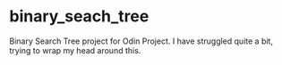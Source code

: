 # binary_seach_tree
Binary Search Tree project for Odin Project. I have struggled quite a bit, trying to wrap my head around this.
